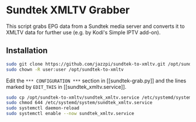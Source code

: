 # Sundtek XMLTV Grabber

This script grabs EPG data from a Sundtek media server and converts it to XMLTV
data for further use (e.g. by Kodi's Simple IPTV add-on).

## Installation

``` sh
sudo git clone https://github.com/jazzpi/sundtek-to-xmltv.git /opt/sundtek-to-xmltv
sudo chown -R user:user /opt/sundtek-to-xmltv
```

Edit the `*** CONFIGURATION ***` section in [[sundtek-grab.py]] and the lines
marked by `EDIT_THIS` in [[sundtek_xmltv.service]].

``` sh
sudo cp /opt/sundtek-to-xmltv/sundtek_xmltv.service /etc/systemd/system/
sudo chmod 644 /etc/systemd/system/sundtek_xmltv.service
sudo systemctl daemon-reload
sudo systemctl enable --now sundtek_xmltv.service
```
